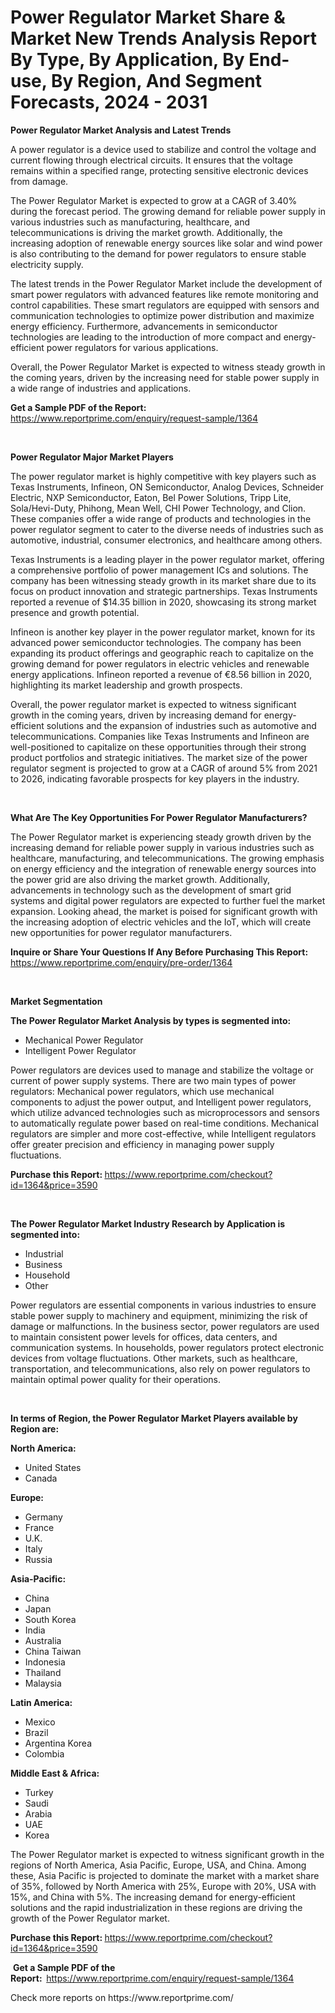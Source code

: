 <p><h1>Power Regulator Market Share & Market New Trends Analysis Report By Type, By Application, By End-use, By Region, And Segment Forecasts, 2024 - 2031</h1></p><p><strong>Power Regulator Market Analysis and Latest Trends</strong></p>
<p><p>A power regulator is a device used to stabilize and control the voltage and current flowing through electrical circuits. It ensures that the voltage remains within a specified range, protecting sensitive electronic devices from damage.</p><p>The Power Regulator Market is expected to grow at a CAGR of 3.40% during the forecast period. The growing demand for reliable power supply in various industries such as manufacturing, healthcare, and telecommunications is driving the market growth. Additionally, the increasing adoption of renewable energy sources like solar and wind power is also contributing to the demand for power regulators to ensure stable electricity supply.</p><p>The latest trends in the Power Regulator Market include the development of smart power regulators with advanced features like remote monitoring and control capabilities. These smart regulators are equipped with sensors and communication technologies to optimize power distribution and maximize energy efficiency. Furthermore, advancements in semiconductor technologies are leading to the introduction of more compact and energy-efficient power regulators for various applications.</p><p>Overall, the Power Regulator Market is expected to witness steady growth in the coming years, driven by the increasing need for stable power supply in a wide range of industries and applications.</p></p>
<p><strong>Get a Sample PDF of the Report:&nbsp;</strong> <a href="https://www.reportprime.com/enquiry/request-sample/1364">https://www.reportprime.com/enquiry/request-sample/1364</a></p>
<p>&nbsp;</p>
<p><strong>Power Regulator Major Market Players</strong></p>
<p><p>The power regulator market is highly competitive with key players such as Texas Instruments, Infineon, ON Semiconductor, Analog Devices, Schneider Electric, NXP Semiconductor, Eaton, Bel Power Solutions, Tripp Lite, Sola/Hevi-Duty, Phihong, Mean Well, CHI Power Technology, and Clion. These companies offer a wide range of products and technologies in the power regulator segment to cater to the diverse needs of industries such as automotive, industrial, consumer electronics, and healthcare among others.</p><p>Texas Instruments is a leading player in the power regulator market, offering a comprehensive portfolio of power management ICs and solutions. The company has been witnessing steady growth in its market share due to its focus on product innovation and strategic partnerships. Texas Instruments reported a revenue of $14.35 billion in 2020, showcasing its strong market presence and growth potential.</p><p>Infineon is another key player in the power regulator market, known for its advanced power semiconductor technologies. The company has been expanding its product offerings and geographic reach to capitalize on the growing demand for power regulators in electric vehicles and renewable energy applications. Infineon reported a revenue of €8.56 billion in 2020, highlighting its market leadership and growth prospects.</p><p>Overall, the power regulator market is expected to witness significant growth in the coming years, driven by increasing demand for energy-efficient solutions and the expansion of industries such as automotive and telecommunications. Companies like Texas Instruments and Infineon are well-positioned to capitalize on these opportunities through their strong product portfolios and strategic initiatives. The market size of the power regulator segment is projected to grow at a CAGR of around 5% from 2021 to 2026, indicating favorable prospects for key players in the industry.</p></p>
<p>&nbsp;</p>
<p><strong>What Are The Key Opportunities For Power Regulator Manufacturers?</strong></p>
<p><p>The Power Regulator market is experiencing steady growth driven by the increasing demand for reliable power supply in various industries such as healthcare, manufacturing, and telecommunications. The growing emphasis on energy efficiency and the integration of renewable energy sources into the power grid are also driving the market growth. Additionally, advancements in technology such as the development of smart grid systems and digital power regulators are expected to further fuel the market expansion. Looking ahead, the market is poised for significant growth with the increasing adoption of electric vehicles and the IoT, which will create new opportunities for power regulator manufacturers.</p></p>
<p><strong>Inquire or Share Your Questions If Any Before Purchasing This Report:</strong> <a href="https://www.reportprime.com/enquiry/pre-order/1364">https://www.reportprime.com/enquiry/pre-order/1364</a></p>
<p>&nbsp;</p>
<p><strong>Market Segmentation</strong></p>
<p><strong>The Power Regulator Market Analysis by types is segmented into:</strong></p>
<p><ul><li>Mechanical Power Regulator</li><li>Intelligent Power Regulator</li></ul></p>
<p><p>Power regulators are devices used to manage and stabilize the voltage or current of power supply systems. There are two main types of power regulators: Mechanical power regulators, which use mechanical components to adjust the power output, and Intelligent power regulators, which utilize advanced technologies such as microprocessors and sensors to automatically regulate power based on real-time conditions. Mechanical regulators are simpler and more cost-effective, while Intelligent regulators offer greater precision and efficiency in managing power supply fluctuations.</p></p>
<p><strong>Purchase this Report:&nbsp;</strong><a href="https://www.reportprime.com/checkout?id=1364&price=3590">https://www.reportprime.com/checkout?id=1364&price=3590</a></p>
<p>&nbsp;</p>
<p><strong>The Power Regulator Market Industry Research by Application is segmented into:</strong></p>
<p><ul><li>Industrial</li><li>Business</li><li>Household</li><li>Other</li></ul></p>
<p><p>Power regulators are essential components in various industries to ensure stable power supply to machinery and equipment, minimizing the risk of damage or malfunctions. In the business sector, power regulators are used to maintain consistent power levels for offices, data centers, and communication systems. In households, power regulators protect electronic devices from voltage fluctuations. Other markets, such as healthcare, transportation, and telecommunications, also rely on power regulators to maintain optimal power quality for their operations.</p></p>
<p>&nbsp;</p>
<p><strong>In terms of Region, the Power Regulator Market Players available by Region are:</strong></p>
<p>
    <p> <strong> North America: </strong>
        <ul>
            <li>United States</li>
            <li>Canada</li>
        </ul>
        </p> 
    <p> <strong> Europe: </strong>
        <ul>
            <li>Germany</li>
            <li>France</li>
            <li>U.K.</li>
            <li>Italy</li>
            <li>Russia</li>
        </ul>
        </p> 
    <p> <strong> Asia-Pacific: </strong>
        <ul>
            <li>China</li>
            <li>Japan</li>
            <li>South Korea</li>
            <li>India</li>
            <li>Australia</li>
            <li>China Taiwan</li>
            <li>Indonesia</li>
            <li>Thailand</li>
            <li>Malaysia</li>
        </ul>
        </p> 
    <p> <strong> Latin America: </strong>
        <ul>
            <li>Mexico</li>
            <li>Brazil</li>
            <li>Argentina Korea</li>
            <li>Colombia</li>
        </ul>
        </p> 
    <p> <strong> Middle East & Africa: </strong>
        <ul>
            <li>Turkey</li>
            <li>Saudi</li>
            <li>Arabia</li>
            <li>UAE</li>
            <li>Korea</li>
        </ul>
    </p>
    </p>
<p><p>The Power Regulator market is expected to witness significant growth in the regions of North America, Asia Pacific, Europe, USA, and China. Among these, Asia Pacific is projected to dominate the market with a market share of 35%, followed by North America with 25%, Europe with 20%, USA with 15%, and China with 5%. The increasing demand for energy-efficient solutions and the rapid industrialization in these regions are driving the growth of the Power Regulator market.</p></p>
<p><strong>Purchase this Report: </strong><a href="https://www.reportprime.com/checkout?id=1364&price=3590">https://www.reportprime.com/checkout?id=1364&price=3590</a></p>
<p>&nbsp;<strong>Get a Sample PDF of the Report:&nbsp;&nbsp;</strong><a href="https://www.reportprime.com/enquiry/request-sample/1364">https://www.reportprime.com/enquiry/request-sample/1364</a></p>
<p><strong></strong></p>
<p>Check more reports on https://www.reportprime.com/</p>